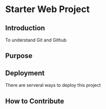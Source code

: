 # Starter Web Project

## Introduction
To understand Git and Github
## Purpose

## Deployment
There are serveral ways to deploy this project
## How to Contribute
